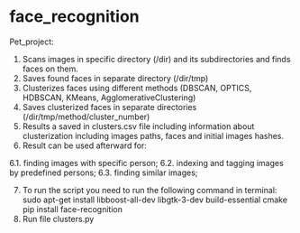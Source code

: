 # face_recognition
Pet_project:
1. Scans images in specific directory (/dir) and its subdirectories and finds faces on them.
2. Saves found faces in separate directory (/dir/tmp)
3. Clusterizes faces using different methods (DBSCAN, OPTICS, HDBSCAN, KMeans, AgglomerativeClustering)
4. Saves clusterized faces in separate directories (/dir/tmp/method/cluster_number)
5. Results a saved in clusters.csv file including information about clusterization including images paths, faces and initial images hashes.
6. Result can be used afterward for:

  6.1. finding images with specific person;
  6.2. indexing and tagging images by predefined persons;
    6.3. finding similar images;

7. To run the script you need to run the following command in terminal:
    sudo apt-get install libboost-all-dev libgtk-3-dev build-essential cmake
    pip install face-recognition
8. Run file clusters.py
